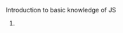 Introduction to basic knowledge of JS

1. <script> could be placed in both <head> and <body> section, and its better to place at bottom of <body> to improve display speed
2. place js code in external javascript file, then reference in html, such as 
  - <script sre="demo.js">
  - <script src="https://my.learn.share.com/demo.js">
  - <script src="/src/demo.js">. note that "/src/demo.js" refer to the root dir of current web
3. built-in methods
  - document.getElementById("id").innerHTML = ""
  - window.alert("")
  - console.log("")
  - window.print() print current window
4. a variable declared without value, will have default value <b>undefined</b>. if re-declared the variable, its value will be kept
5. js comparison. note that when compare number and string, always convert string to number. empty text => 0, non-number text convert to NaN. when compare with NaN, always return false. when compare two objects, always return false, because they are different object.
  - <b>==</b> equal value
  - <b>===</b> equal value and equal type
  - <b>!=</b> different value
  - <b>!==</b> different value or different type
6. the difference between null and undefined
  - if a variable declared without value, its has default value <b>undefined</b>
  - null could be asigned to a variable as a kind of special value
  - null == undefined => true, null === undefined => false. because typeof null => object, typeof undefined => 'undefined'
7. js data types
  - string
  - number
  - boolean
  - object note that for array, typeof array still return object
  - function
  - undefined
8. js operator precedence, list in descend order
  - () expression grouping
  - . [] () new  member access operator and function call and creator
  - postfix ++ --
  - prefix ++ -- ! typeof 
  - **  Exponentiation
  - \* / %
  - \+ -
  - shift operator >> << >>>
  - <= >= > < instanceof in
  - == === != !==
  - other...
9. access object property by obj.propname or obj["propname"], access object method by obj.func()
10. this in function refer to the function owner
11. js common events in html: onclick, onmouseover, onmouseout, onkeydown, etc...
12. js array.splice(-1, 1) will delete element from ending
13. string in numeric operation will convert to number auto, for example, "100" - "10" => 90
14. NaN is a number, typeof NaN => "number". but all logic operations with NaN will return false, even NaN == NaN. to check if a value is NaN, call global function isNaN(val)
15. Infinity is a number, typeof Infinity => "number". the value outside of possible range will be Infinity or -Infinity
16. the difference between array and object
    - array use numbered index, object use named index
    - array is a special kind of object
17. Math.PI, Math.round(), Math.ceil(), Math.floor(), Math.pow(x, y), Math.abs(), Match.sqrt(), Math.sin(), Math.cos(), Math.max(),
  Math.min(), Math.random() return [0, 1)
18. Boolean(var) => true when var has value, false when var has not value.
  0, "", -0, null, undefined, NaN, false => their Boolean(v) is false
19. variable scope ccould be declared as local(declared in function) and global(out of function). local variable could only be accessed within function. if a variable is used without declared before, regard as declared as global. And global variable can be accessed by all
scripts and all functions on the web.
20. <font color=red>switch statement use strict match ===</font>, and need to add break for each case
21. js loop
    - for (statement1; statement2; statement3), general for sentence
    - for key in object, loops through the keys of an iterable objects
    - for value of object, loops through the values of an iterable objects
    - while and do/while
22. typeof always return string
23. js regex modifiers
  - i, ignore case
  - g, find all match instead of first
24. regex object methods
  - test, for example, /e/.test("abcdef") => true, because the text contain e
  - exec, return the matched text as object
25. try {} catch (err) {} finally {}. the err thrown by js itself always has properties "name" and "message"
26. user can throw customized error. it could be string, number, boolean, object. and the catch will catch what you throw
27. js will move all "var" variables declaration to the top of current script or function, it means you can use variable before you declare it. this behavior call "hoist". note that it only hoist declaration, not including intialization.
28. strict mode is declared by adding "use strict" to the beginning of script(all code will be executed in strict mode) or function(the code in function will be executed in strict mode)
29. this referred to the owner object when used in object method, refer to the window(undefined in strict mode) when used in function
  ```js
  var person {
    firstname: "John",
    lastname : "White",
    fullname : function() {
      return this.firstname + lastname();
    }
    fullname : () => {return this.firstname + this.lastname}
  }
  person.fullname()//John White for normal function, the this will refer to the person
  person.fullname()//undefined undefined for arrow function, the this refer to the window
  ```
  
30. ES5 support global scope and function scope for variable. for ES6, support block scope.
  - var variable could have global scope and function scope, if declared in block, still have global scope
  - let variable could have global scope and function scope and block scope. when declared in block, it will shadow outside variable which has same name, and the block scope variable could not be aceessed by outside of block
  - redeclaring var variable will override existed declaring, redeclaring let variable will not
  ```js
  var x = 1;
  {
    var x = 2;
  }
  //x = 2 here
  let y = 1;
  {
    let y = 2;
  }
  //y = 1 here, the y in block shadow the y outside
  ```
  - global var and global let are alomost same, function var and function let are almost same
31. the const variable behavior like <b>let</b>, except that the const variable could not be reassigned. it means the variable itself is const, but the value it referred is changable. same concept as "pointer constant", the pointer is constant, but its value is not.
32. const and let does not support hoist. refer to #27
33. - <b>this</b> in general function always refer to the caller of the function, the window, the document, the object, the button, or whatever
    - <b>this</b> in arrow function always refer to the owner(who define the function) of the function
    ```js
    //regular function, the this always refer to the caller
    hello = function() {
       document.getElementById("demo").innerHTML += this;
    }
    //arrow function, the this always refer to the owner
    hello = () => document.getElementById("demo").innerHTML += this;

    window.addEventListener("load", hello); //refer to the window for both regular and arrow function
    window.getElementById("btn").addEventListener("click", hello)//refer to the button for regular function, refer to window for arrow function
    ```
34. regular function definition for object method or class method
   ```js
   var person = {
     hello: function() {return "hello"}
     //equal to
     hello() {return "hello"}
   }
   ```
35. <b>class</b> definition
```js
class Car {
  //the constructor, required, if not declared, compiler will add default empty constructor
  //the constructor will be invoked when new instance auto
  constructor(name) {
    //init the properties
    this._carname = name;
  }
  func1() {}
  func2() {}
  //getter and setter
  get carname() {return this._carname}
  set carname(name) {this._carname = name}
  //static method
  static func3() {//could not use this in static method}
}
//usgae
var mycar = new Car("Ford");
//getter, no need ()
mycar.carname
//setter
mycar.carname = "qq"
//static, should be called by class instead of instance
Car.func3()
```
36. <b>extends</b> definition. 
```js
class Model extends Car {
  constructor(name, mod) {
    super(name)
    this.model = mod;
  }
  
  func4() {}
}
//usage
mod = new Model("volvo", "mustang");
mod.func1();
mod.func4();
Model.func3()
```
37. avoid global variable, avoid <b>new</b>, avoid <b>==</b>, avoid <i>eval</i>
  - global variable could be accessed and overwrite by all scripts of this web page
  - avoid new Boolean(), new String(), new Array(), new Function(), new Object()...
  - <b>==</b> always convert to matching types before do comparision
  ```js
  0 == "" //true
  1 == "1" //true, note that Boolean("asd") => true
  1 == true //true
  
  0 === "" //false
  1 === "1" //false
  1 === true //false
  ```
  - <i>eval</i> execute arbitrary text as code which is not safe
38. Object methods
  - Object.defineProperty(object, property, descriptor) or Object.defineProperties(object, descriptors)
  ```js
  var person = {
    firstname: "John",
    lastname: "White"
  };
  Object.defineProperty(person, "language", {
    //property descriptor
    value: "ENG",
    writable: true,//if could change value
    enumerable: false,//if could be enumerable, such as Object.keys(object)
    //if configuable false,
    //1. could not delete this property
    //2. enumerable could not be changed any more
    //3. writable could change from true to false, could not change from false to true
    configuable: true
  })
  ```
  - Object.getOwnPropertyDescriptor(object, property), return the descriptor
  - Object. getOwnPropertyNames(object), return all owned properties as array
  - Object.keys(object), return all enumerable properties as array
  - Object.preventExtensions(object), prevent adding properties to object
  ```js
  var person = {
    firstname: "john"
  };
  Object.preventExtensions(person);
  person.lastname = "white"//now allowed, this line will cause error
  ```
  - Object. isExtensible(object), check object is extensible or not
  - Object.seal(object)
    * prevent adding property to object
    * all existing properties become non-configuable
  - Object.isSealed(object), check if object is sealed
  - Object.freeze(object), prevent any change to object
  - Object.isFrozen(object)
  
